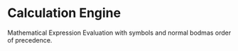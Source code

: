 # Calculation Engine
Mathematical Expression Evaluation with symbols and normal bodmas order of precedence. 


